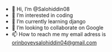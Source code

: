 - 👋 Hi, I’m @Salohiddin08
- 👀 I’m interested in coding
- 🌱 I’m currently learning django
- 💞️ I’m looking to collaborate on Google
- 📫 How to reach me my email adress is orinboyevsalohiddin04@gmail.com

